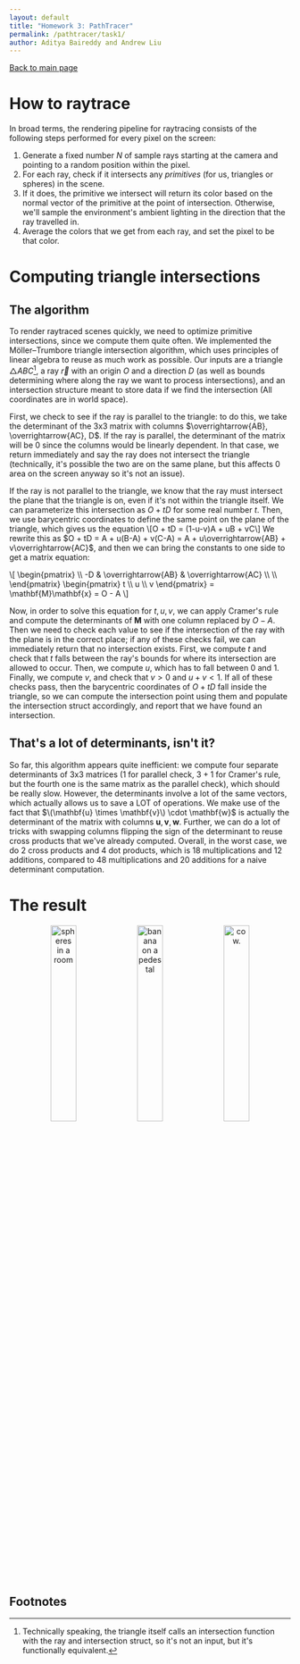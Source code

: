```yaml
---
layout: default
title: "Homework 3: PathTracer"
permalink: /pathtracer/task1/
author: Aditya Baireddy and Andrew Liu
---
```

[Back to main page]({{site.baseurl}}/pathtracer)
# How to raytrace
In broad terms, the rendering pipeline for raytracing consists of the following steps performed for every pixel on the screen:
1. Generate a fixed number $N$ of sample rays starting at the camera and pointing to a random position within the pixel.
2. For each ray, check if it intersects any *primitives* (for us, triangles or spheres) in the scene.
3. If it does, the primitive we intersect will return its color based on the normal vector of the primitive at the point of intersection. Otherwise, we'll sample the environment's ambient lighting in the direction that the ray travelled in.
4. Average the colors that we get from each ray, and set the pixel to be that color. 

# Computing triangle intersections
## The algorithm
To render raytraced scenes quickly, we need to optimize primitive intersections, since we compute them quite often.
We implemented the Möller–Trumbore triangle intersection algorithm, which uses principles of linear algebra to reuse as much work as possible.
Our inputs are a triangle $\triangle ABC$[^1], a ray $\overrightarrow{r}$ with an origin $O$ and a direction $D$ (as well as bounds determining where along the ray we want to process intersections), and an intersection structure meant to store data if we find the intersection (All coordinates are in world space). 

First, we check to see if the ray is parallel to the triangle: to do this, we take the determinant of the 3x3 matrix with columns $\overrightarrow{AB}, \overrightarrow{AC}, D$. If the ray is parallel, the determinant of the matrix will be 0 since the columns would be linearly dependent. In that case, we return immediately and say the ray does not intersect the triangle (technically, it's possible the two are on the same plane, but this affects 0 area on the screen anyway so it's not an issue).

If the ray is not parallel to the triangle, we know that the ray must intersect the plane that the triangle is on, even if it's not within the triangle itself. We can parameterize this intersection as $O + tD$ for some real number $t$.
Then, we use barycentric coordinates to define the same point on the plane of the triangle, which gives us the equation
\\[O + tD = (1-u-v)A + uB + vC\\]
We rewrite this as $O + tD = A + u(B-A) + v(C-A) = A + u\overrightarrow{AB} + v\overrightarrow{AC}$, and then we can bring the constants to one side to get a matrix equation:

<p>
\[
\begin{pmatrix}
\\
-D & \overrightarrow{AB} & \overrightarrow{AC} \\
\\
\end{pmatrix}
\begin{pmatrix}
t \\
u \\
v
\end{pmatrix} = \mathbf{M}\mathbf{x} = O - A
\]
</p>

Now, in order to solve this equation for $t,u,v$, we can apply Cramer's rule and compute the determinants of $\mathbf{M}$ with one column replaced by $O-A$.
Then we need to check each value to see if the intersection of the ray with the plane is in the correct place; if any of these checks fail, we can immediately return that no intersection exists. 
First, we compute $t$ and check that $t$ falls between the ray's bounds for where its intersection are allowed to occur.
Then, we compute $u$, which has to fall between $0$ and $1$.
Finally, we compute $v$, and check that $v > 0$ and $u + v < 1$. 
If all of these checks pass, then the barycentric coordinates of $O + tD$ fall inside the triangle, so we can compute the intersection point using them and populate the intersection struct accordingly, and report that we have found an intersection.

## That's a lot of determinants, isn't it?
So far, this algorithm appears quite inefficient: we compute four separate determinants of 3x3 matrices ($1$ for parallel check, $3+1$ for Cramer's rule, but the fourth one is the same matrix as the parallel check), which should be really slow.
However, the determinants involve a lot of the same vectors, which actually allows us to save a LOT of operations.
We make use of the fact that $\(\mathbf{u} \times \mathbf{v}\) \cdot \mathbf{w}$ is actually the determinant of the matrix with columns $\mathbf{u}, \mathbf{v}, \mathbf{w}$. 
Further, we can do a lot of tricks with swapping columns flipping the sign of the determinant to reuse cross products that we've already computed.
Overall, in the worst case, we do 2 cross products and 4 dot products, which is 18 multiplications and 12 additions, compared to 48 multiplications and 20 additions for a naive determinant computation. 

# The result
<p style = "text-align:center">
	<img src="/hw-webpages-sp24-spegeerino/docs/assets/hw3/task1-spheres.png" alt="spheres in a room" width="30%" style="text-align:center"/>
	<img src="/hw-webpages-sp24-spegeerino/docs/assets/hw3/task1-banana.png" alt="banana on a pedestal" width="30%" style="text-align:center"/>
	<img src="/hw-webpages-sp24-spegeerino/docs/assets/hw3/task1-cow.png" alt="cow." width="30%" style="text-align:center"/>
</p>

## Footnotes
[^1]: Technically speaking, the triangle itself calls an intersection function with the ray and intersection struct, so it's not an input, but it's functionally equivalent.